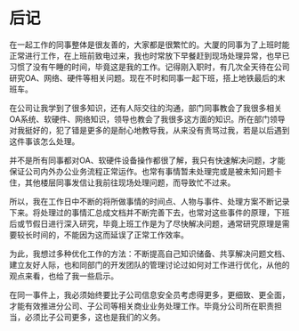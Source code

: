 # 后记
在一起工作的同事整体是很友善的，大家都是很繁忙的。大厦的同事为了上班时能正常进行工作，在上班前致电过来，我也时常放下早餐赶到现场处理异常，也早已习惯了没有午睡的时间，毕竟这是我的工作。记得刚入职时，有几次全天待在公司研究OA、网络、硬件等相关问题。现在不时和同事一起下班，搭上地铁最后的末班车。

在公司让我学到了很多知识，还有人际交往的沟通，部门同事教会了我很多相关OA系统、软硬件、网络知识，领导也教会了我很多这方面的知识。所在部门领导对我挺好的，犯了错是更多的是耐心地教导我，从来没有责骂过我，若是以后遇到这件事该怎么处理。

并不是所有同事都对OA、软硬件设备操作都很了解，我只有快速解决问题，才能保证公司内外办公业务流程正常运作。也常有事情暂未处理完或是被未知问题卡住，其他楼层同事发信让我前往现场处理问题，而导致忙不过来。

所以，我在工作日中不断的将所做事情的时间点、人物与事件、处理方案不断记录下来。将处理过的事情汇总成文档并不断完善下去，也常对这些事件的原理，下班后或节假日进行深入研究，毕竟上班工作是为了尽快解决问题，通常研究原理是需要较长时间的，不能因为这而延误了正常工作效率。

为此，我想过多种优化工作的方法：不断提高自己知识储备、共享解决问题文档、建立友好人际，也和同部门的开发团队的管理讨论过如何对工作进行优化，从他的观点来看，也给了我一些启示。

在同一事件上，我必须始终要比子公司信息安全员考虑得更多，更细致、更全面，才能有效推进分公司、子公司等相关商业业务处理工作。毕竟分公司所在职责担当，必须比子公司更多，这也是我们的义务。